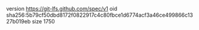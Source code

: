 version https://git-lfs.github.com/spec/v1
oid sha256:5b79cf50dbd8172f0822917c4c80fbce1d6774acf3a46ce499866c1327b019eb
size 1750
